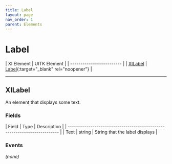 ```yaml
---
title: Label
layout: page
nav_order: 1
parent: Elements
---
```


# Label

| XI Element | UITK Element |
| ------------------------- |
| [XILabel](#xilabel) | [Label](https://docs.unity3d.com/Manual/UIE-uxml-element-Label.html){:target="_blank" rel="noopener"} |

---

## XILabel

An element that displays some text.

### Fields

| Field   | Type           | Description                                    |
| ------------------------------------------------------------------------- |
| Text             | string         | String that the label displays        |

### Events

*(none)*

